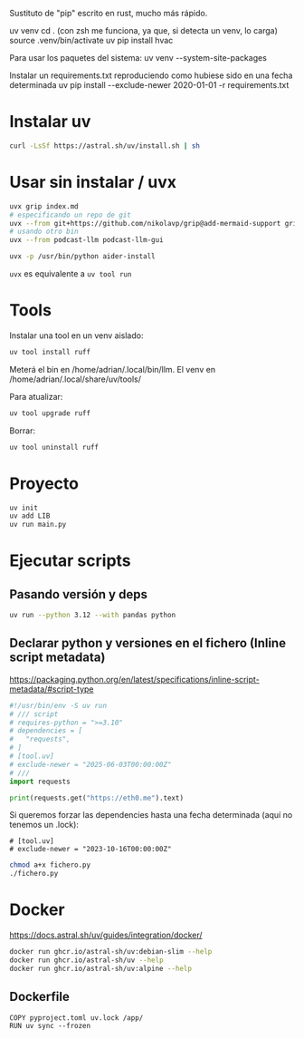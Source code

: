Sustituto de "pip" escrito en rust, mucho más rápido.

uv venv
cd . (con zsh me funciona, ya que, si detecta un venv, lo carga)
source .venv/bin/activate
uv pip install hvac

Para usar los paquetes del sistema:
uv venv --system-site-packages

Instalar un requirements.txt reproduciendo como hubiese sido en una fecha determinada
uv pip install --exclude-newer 2020-01-01 -r requirements.txt

# Instalar uv

```bash
curl -LsSf https://astral.sh/uv/install.sh | sh
```

# Usar sin instalar / uvx

```bash
uvx grip index.md
# especificando un repo de git
uvx --from git+https://github.com/nikolavp/grip@add-mermaid-support grip index.md
# usando otro bin
uvx --from podcast-llm podcast-llm-gui
```

```bash
uvx -p /usr/bin/python aider-install
```

`uvx` es equivalente a `uv tool run`

# Tools

Instalar una tool en un venv aislado:

```bash
uv tool install ruff
```

Meterá el bin en /home/adrian/.local/bin/llm.
El venv en /home/adrian/.local/share/uv/tools/

Para atualizar:

```bash
uv tool upgrade ruff
```

Borrar:

```bash
uv tool uninstall ruff
```

# Proyecto

```bash
uv init
uv add LIB
uv run main.py
```

# Ejecutar scripts

## Pasando versión y deps

```bash
uv run --python 3.12 --with pandas python
```

## Declarar python y versiones en el fichero (Inline script metadata)

<https://packaging.python.org/en/latest/specifications/inline-script-metadata/#script-type>

```python
#!/usr/bin/env -S uv run
# /// script
# requires-python = ">=3.10"
# dependencies = [
#   "requests",
# ]
# [tool.uv]
# exclude-newer = "2025-06-03T00:00:00Z"
# ///
import requests

print(requests.get("https://eth0.me").text)
```

Si queremos forzar las dependencies hasta una fecha determinada (aquí no tenemos un .lock):

```
# [tool.uv]
# exclude-newer = "2023-10-16T00:00:00Z"
```

```bash
chmod a+x fichero.py
./fichero.py
```

# Docker

<https://docs.astral.sh/uv/guides/integration/docker/>

```bash
docker run ghcr.io/astral-sh/uv:debian-slim --help
docker run ghcr.io/astral-sh/uv --help
docker run ghcr.io/astral-sh/uv:alpine --help
```

## Dockerfile

```
COPY pyproject.toml uv.lock /app/
RUN uv sync --frozen
```
